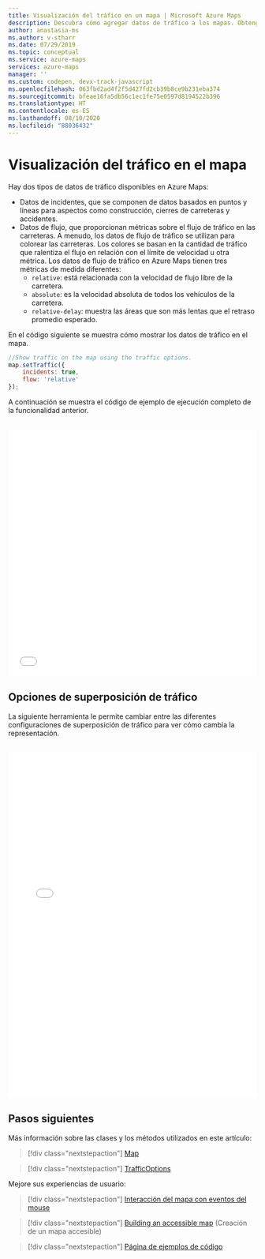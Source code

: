 ```yaml
---
title: Visualización del tráfico en un mapa | Microsoft Azure Maps
description: Descubra cómo agregar datos de tráfico a los mapas. Obtenga información sobre los datos de flujo y vea cómo usar el SDK web de Azure Maps para agregar datos de incidentes y datos de flujo a los mapas.
author: anastasia-ms
ms.author: v-stharr
ms.date: 07/29/2019
ms.topic: conceptual
ms.service: azure-maps
services: azure-maps
manager: ''
ms.custom: codepen, devx-track-javascript
ms.openlocfilehash: 063fbd2ad4f2f5d427fd2cb39b8ce9b231eba374
ms.sourcegitcommit: bfeae16fa5db56c1ec1fe75e0597d8194522b396
ms.translationtype: HT
ms.contentlocale: es-ES
ms.lasthandoff: 08/10/2020
ms.locfileid: "88036432"
---
```

# <a name="show-traffic-on-the-map"></a>Visualización del tráfico en el mapa

Hay dos tipos de datos de tráfico disponibles en Azure Maps:

- Datos de incidentes, que se componen de datos basados en puntos y líneas para aspectos como construcción, cierres de carreteras y accidentes.
- Datos de flujo, que proporcionan métricas sobre el flujo de tráfico en las carreteras. A menudo, los datos de flujo de tráfico se utilizan para colorear las carreteras. Los colores se basan en la cantidad de tráfico que ralentiza el flujo en relación con el límite de velocidad u otra métrica. Los datos de flujo de tráfico en Azure Maps tienen tres métricas de medida diferentes:
    - `relative`: está relacionada con la velocidad de flujo libre de la carretera.
    - `absolute`: es la velocidad absoluta de todos los vehículos de la carretera.
    - `relative-delay`: muestra las áreas que son más lentas que el retraso promedio esperado.

En el código siguiente se muestra cómo mostrar los datos de tráfico en el mapa.

```javascript
//Show traffic on the map using the traffic options.
map.setTraffic({
    incidents: true,
    flow: 'relative'
});
```

A continuación se muestra el código de ejemplo de ejecución completo de la funcionalidad anterior.

<br/>

<iframe height='500' scrolling='no' title='Visualización del tráfico en un mapa' src='//codepen.io/azuremaps/embed/WMLRPw/?height=500&theme-id=0&default-tab=js,result&embed-version=2&editable=true' frameborder='no' allowtransparency='true' allowfullscreen='true' style='width: 100%;'>Consulte el fragmento de código (pen) <a href='https://codepen.io/azuremaps/pen/WMLRPw/'>Mostrar tráfico en un mapa</a> por Azure Maps (<a href='https://codepen.io/azuremaps'>@azuremaps</a>) en <a href='https://codepen.io'>CodePen</a>.
</iframe>

## <a name="traffic-overlay-options"></a>Opciones de superposición de tráfico

La siguiente herramienta le permite cambiar entre las diferentes configuraciones de superposición de tráfico para ver cómo cambia la representación. 

<br/>

<iframe height="700" style="width: 100%;" scrolling="no" title="Opciones de superposición de tráfico" src="//codepen.io/azuremaps/embed/RwbPqRY/?height=700&theme-id=0&default-tab=result" frameborder="no" allowtransparency="true" allowfullscreen="true">
Consulte el fragmento de código (pen) <a href='https://codepen.io/azuremaps/pen/RwbPqRY/'>Opciones de superposición de tráfico</a> de Azure Maps (<a href='https://codepen.io/azuremaps'>@azuremaps</a>) en <a href='https://codepen.io'>CodePen</a>.
</iframe>

## <a name="next-steps"></a>Pasos siguientes

Más información sobre las clases y los métodos utilizados en este artículo:

> [!div class="nextstepaction"]
> [Map](https://docs.microsoft.com/javascript/api/azure-maps-control/atlas.map)

> [!div class="nextstepaction"]
> [TrafficOptions](https://docs.microsoft.com/javascript/api/azure-maps-control/atlas.trafficoptions)

Mejore sus experiencias de usuario:

> [!div class="nextstepaction"]
> [Interacción del mapa con eventos del mouse](map-events.md)

> [!div class="nextstepaction"]
> [Building an accessible map](map-accessibility.md) (Creación de un mapa accesible)

> [!div class="nextstepaction"]
> [Página de ejemplos de código](https://aka.ms/AzureMapsSamples)
